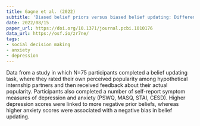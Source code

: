 ```yaml
---
title: Gagne et al. (2022)
subtitle: 'Biased belief priors versus biased belief updating: Differential correlates of depression and anxiety'
date: 2022/08/15
paper_url: https://doi.org/10.1371/journal.pcbi.1010176
data_url: https://osf.io/zr7ne/
tags:
- social decision making
- anxiety
- depression
---
```


Data from a study in which N=75 participants completed a belief updating task, where they rated their own perceived popularity among hypothetical internship partners and then received feedback about their actual popularity. Participants also completed a number of self-report symptom measures of depression and anxiety (PSWQ, MASQ, STAI, CESD). Higher depression scores were linked to more negative prior beliefs, whereas higher anxiety scores were associated with a negative bias in belief updating.

